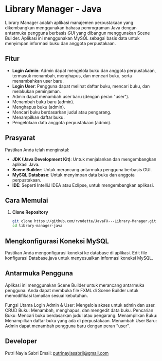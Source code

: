 # Library Manager - Java

Library Manager adalah aplikasi manajemen perpustakaan yang dikembangkan menggunakan bahasa pemrograman Java dengan antarmuka pengguna berbasis *GUI* yang dibangun menggunakan Scene Builder. Aplikasi ini menggunakan MySQL sebagai basis data untuk menyimpan informasi buku dan anggota perpustakaan.

## Fitur

- **Login Admin**: Admin dapat mengelola buku dan anggota perpustakaan, termasuk menambah, menghapus, dan mencari buku, serta menambahkan user baru.
- **Login User**: Pengguna dapat melihat daftar buku, mencari buku, dan melakukan peminjaman.
- Admin dapat menambah user baru (dengan peran "user").
- Menambah buku baru (admin).
- Menghapus buku (admin).
- Mencari buku berdasarkan judul atau pengarang.
- Menampilkan daftar buku.
- Pengelolaan data anggota perpustakaan (admin).

## Prasyarat

Pastikan Anda telah menginstal:
- **JDK (Java Development Kit)**: Untuk menjalankan dan mengembangkan aplikasi Java.
- **Scene Builder**: Untuk merancang antarmuka pengguna berbasis GUI.
- **MySQL Database**: Untuk menyimpan data buku dan anggota perpustakaan.
- **IDE**: Seperti IntelliJ IDEA atau Eclipse, untuk mengembangkan aplikasi.

## Cara Memulai

1. **Clone Repository**
   ```bash
   git clone https://github.com/rvndette/JavaFX---Library-Manager.git
   cd library-manager-java

## Mengkonfigurasi Koneksi MySQL
Pastikan Anda mengonfigurasi koneksi ke database di aplikasi. Edit file konfigurasi Database.java untuk menyesuaikan informasi koneksi MySQL.

## Antarmuka Pengguna
Aplikasi ini menggunakan Scene Builder untuk merancang antarmuka pengguna. Anda dapat membuka file FXML di Scene Builder untuk memodifikasi tampilan sesuai kebutuhan.

Fungsi Utama
Login Admin & User: Mengelola akses untuk admin dan user.
CRUD Buku: Menambah, menghapus, dan mengedit data buku.
Pencarian Buku: Mencari buku berdasarkan judul atau pengarang.
Menampilkan Buku: Menampilkan daftar buku yang ada di perpustakaan.
Menambah User Baru: Admin dapat menambah pengguna baru dengan peran "user".

## Developer
Putri Nayla Sabri
Email: putrinaylasabrii@gmail.com
